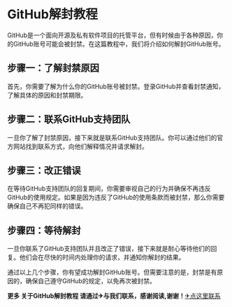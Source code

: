 # GitHub解封教程

GitHub是一个面向开源及私有软件项目的托管平台，但有时候由于各种原因，你的GitHub账号可能会被封禁。在这篇教程中，我们将介绍如何解封GitHub账号。

## 步骤一：了解封禁原因

首先，你需要了解为什么你的GitHub账号被封禁。登录GitHub并查看封禁通知，了解具体的原因和封禁期限。

## 步骤二：联系GitHub支持团队

一旦你了解了封禁原因，接下来就是联系GitHub支持团队。你可以通过他们的官方网站找到联系方式，向他们解释情况并请求解封。

## 步骤三：改正错误

在等待GitHub支持团队的回复期间，你需要审视自己的行为并确保不再违反GitHub的使用规定。如果是因为违反了GitHub的使用条款而被封禁，那么你需要确保自己不再犯同样的错误。

## 步骤四：等待解封

一旦你联系了GitHub支持团队并且改正了错误，接下来就是耐心等待他们的回复。他们会在尽快的时间内处理你的请求，并通知你解封的结果。

通过以上几个步骤，你有望成功解封GitHub账号。但需要注意的是，封禁是有原因的，确保自己遵守GitHub的规定，以免再次被封禁。

**更多 关于GitHub解封教程 请通过✈与我们联系，感谢阅读,谢谢！**[✈点这里联系](https://a.k02.cc)